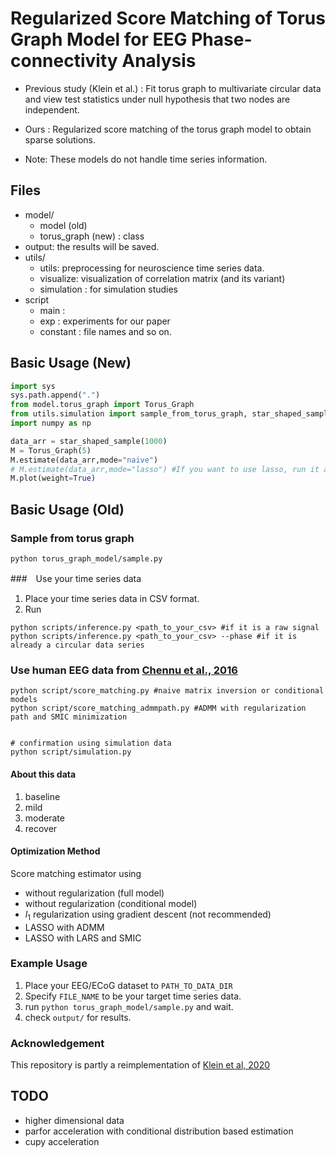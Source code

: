 # Regularized Score Matching of Torus Graph Model for EEG Phase-connectivity Analysis

* Previous study (Klein et al.) : Fit torus graph to multivariate circular data and view test statistics under null hypothesis that two nodes are independent. 

* Ours : Regularized score matching of the torus graph model to obtain sparse solutions.

* Note: These models do not handle time series information.

## Files
- model/
    - model (old)
    - torus_graph (new) : class
- output: the results will be saved.
- utils/
    - utils: preprocessing for neuroscience time series data. 
    - visualize: visualization of correlation matrix (and its variant)
    - simulation : for simulation studies
- script
    - main : 
    - exp : experiments for our paper
    - constant : file names and so on.

## Basic Usage (New)
```python
import sys
sys.path.append(".")
from model.torus_graph import Torus_Graph
from utils.simulation import sample_from_torus_graph, star_shaped_sample
import numpy as np       

data_arr = star_shaped_sample(1000)
M = Torus_Graph(5)
M.estimate(data_arr,mode="naive")
# M.estimate(data_arr,mode="lasso") #If you want to use lasso, run it after naive estimation, otherwise it fails.
M.plot(weight=True)
```


## Basic Usage (Old)

### Sample from torus graph
```
python torus_graph_model/sample.py
```

###　Use your time series data
1. Place your time series data in CSV format.
2. Run
```
python scripts/inference.py <path_to_your_csv> #if it is a raw signal
python scripts/inference.py <path_to_your_csv> --phase #if it is already a circular data series
```

### Use human EEG data from [Chennu et al., 2016](https://www.repository.cam.ac.uk/items/b7817912-50b5-423b-882e-978fb39a49df)
```
python script/score_matching.py #naive matrix inversion or conditional models
python script/score_matching_admmpath.py #ADMM with regularization path and SMIC minimization


# confirmation using simulation data
python script/simulation.py

```

#### About this data
1. baseline
2. mild
3. moderate
4. recover

#### Optimization Method
Score matching estimator using
- without regularization (full model)
- without regularization (conditional model)
- $l_1$ regularization using gradient descent (not recommended)
- LASSO with ADMM
- LASSO with LARS and SMIC

### Example Usage

1. Place your EEG/ECoG dataset to `PATH_TO_DATA_DIR`
1. Specify `FILE_NAME` to be your target time series data.
1. run `python torus_graph_model/sample.py` and wait.
1. check `output/` for results.

### Acknowledgement
This repository is partly a reimplementation of [Klein et al, 2020](https://projecteuclid.org/journals/annals-of-applied-statistics/volume-14/issue-2/Torus-graphs-for-multivariate-phase-coupling-analysis/10.1214/19-AOAS1300.full)


## TODO 
- higher dimensional data
- parfor acceleration with conditional distribution based estimation
- cupy acceleration